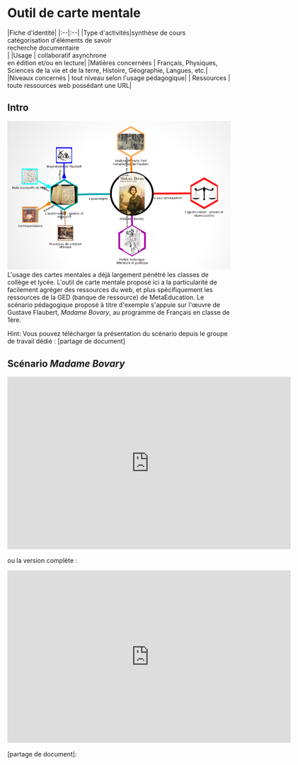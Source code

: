 # Outil de carte mentale

|Fiche d'identité|
|:--|:--|
|Type d'activités|synthèse de cours<br>catégorisation d'éléments de savoir<br>recherche documentaire<br>|
|Usage | collaboratif asynchrone<br/>en édition et/ou en lecture|
|Matières concernées | Français, Physiques, Sciences de la vie et de la terre, Histoire, Géographie, Langues, etc.|
|Niveaux concernés | tout niveau selon l'usage pédagogique|
| Ressources | toute ressources web possédant une URL|

## Intro

![Carte Mentale](cartementale2.png)L'usage des cartes mentales a déjà largement pénétré les classes de collège et lycée. L'outil de carte mentale proposé ici a la particularité de facilement agréger des ressources du web, et plus spécifiquement les ressources de la GED (banque de ressource) de MetaEducation. Le scénario pédagogique proposé à titre d'exemple s'appuie sur l'&oelig;uvre de Gustave Flaubert, *Madame Bovary*, au programme de Français en classe de 1ère.

Hint: Vous pouvez télécharger la présentation du scénario depuis le groupe de travail dédié : [partage de document]


## Scénario *Madame Bovary*
<iframe src="https://docs.google.com/presentation/d/1jftTgQz-aXfiAN1vdwOkt-yRaYpIoRdIcXoCpANswME/embed?start=false&loop=false&delayms=5000" frameborder="0" width="640" height="389" allowfullscreen="true" mozallowfullscreen="true" webkitallowfullscreen="true"></iframe>

ou la version complète :
<iframe src="https://docs.google.com/presentation/d/1Eif0Pq4i2Qck6VZuEl6EPIYFj8ZM3T0SMq3gLR5rEZ4/embed?start=false&loop=false&delayms=5000" frameborder="0" width="640" height="389" allowfullscreen="true" mozallowfullscreen="true" webkitallowfullscreen="true"></iframe>

[partage de document]:

